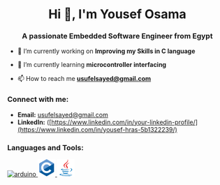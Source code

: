 <h1 align="center">Hi 👋, I'm Yousef Osama</h1>
<h3 align="center">A passionate Embedded Software Engineer from Egypt</h3>

- 🔭 I’m currently working on **Improving my Skills in C language**

- 🌱 I’m currently learning **microcontroller interfacing**

- 📫 How to reach me **usufelsayed@gmail.com**

<h3 align="left">Connect with me:</h3>

- **Email:** usufelsayed@gmail.com
- **LinkedIn:** ([https://www.linkedin.com/in/your-linkedin-profile/](https://www.linkedin.com/in/yousef-hras-5b1322239/)
<p align="left">
</p>

<h3 align="left">Languages and Tools:</h3>
<p align="left"> <a href="https://www.arduino.cc/" target="_blank" rel="noreferrer"> <img src="https://cdn.worldvectorlogo.com/logos/arduino-1.svg" alt="arduino" width="40" height="40"/> </a> <a href="https://www.cprogramming.com/" target="_blank" rel="noreferrer"> <img src="https://raw.githubusercontent.com/devicons/devicon/master/icons/c/c-original.svg" alt="c" width="40" height="40"/> </a> <a href="https://www.java.com" target="_blank" rel="noreferrer"> <img src="https://raw.githubusercontent.com/devicons/devicon/master/icons/java/java-original.svg" alt="java" width="40" height="40"/> </a> </p>
